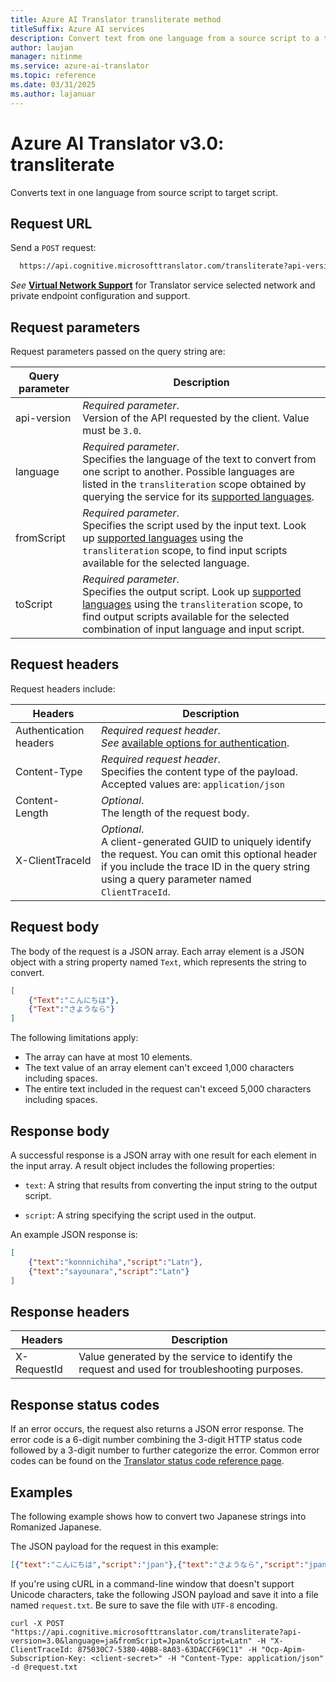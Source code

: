 ```yaml
---
title: Azure AI Translator transliterate method
titleSuffix: Azure AI services
description: Convert text from one language from a source script to a target script with the Azure AI Translator v3.0 transliterate method.
author: laujan
manager: nitinme
ms.service: azure-ai-translator
ms.topic: reference
ms.date: 03/31/2025
ms.author: lajanuar
---
```


# Azure AI Translator v3.0: transliterate

Converts text in one language from source script to target script.

## Request URL

Send a `POST` request:

```bash
  https://api.cognitive.microsofttranslator.com/transliterate?api-version=3.0
```

_See_ [**Virtual Network Support**](../authentication.md#virtual-network-support) for Translator service selected network and private endpoint configuration and support.

## Request parameters

Request parameters passed on the query string are:

| Query parameter | Description |
| --- | --- |
| api-version | *Required parameter*.<br/>Version of the API requested by the client. Value must be `3.0`. |
| language | *Required parameter*.<br/>Specifies the language of the text to convert from one script to another. Possible languages are listed in the `transliteration` scope obtained by querying the service for its [supported languages](languages.md). |
| fromScript | *Required parameter*.<br/>Specifies the script used by the input text. Look up [supported languages](languages.md) using the `transliteration` scope, to find input scripts available for the selected language. |
| toScript | *Required parameter*.<br/>Specifies the output script. Look up [supported languages](languages.md) using the `transliteration` scope, to find output scripts available for the selected combination of input language and input script. |

## Request headers

Request headers include:

| Headers | Description |
| --- | --- |
| Authentication headers | _Required request header_.<br/>*See* [available options for authentication](../authentication.md). |
| Content-Type | _Required request header_.<br/>Specifies the content type of the payload. Accepted values are: `application/json` |
| Content-Length | _Optional_.<br/>The length of the request body. |
| X-ClientTraceId | _Optional_.<br/>A client-generated GUID to uniquely identify the request. You can omit this optional header if you include the trace ID in the query string using a query parameter named `ClientTraceId`. |

## Request body

The body of the request is a JSON array. Each array element is a JSON object with a string property named `Text`, which represents the string to convert.

```json
[
    {"Text":"こんにちは"},
    {"Text":"さようなら"}
]
```

The following limitations apply:

* The array can have at most 10 elements.
* The text value of an array element can't exceed 1,000 characters including spaces.
* The entire text included in the request can't exceed 5,000 characters including spaces.

## Response body

A successful response is a JSON array with one result for each element in the input array. A result object includes the following properties:

* `text`: A string that results from converting the input string to the output script.

* `script`: A string specifying the script used in the output.

An example JSON response is:

```json
[
    {"text":"konnnichiha","script":"Latn"},
    {"text":"sayounara","script":"Latn"}
]
```

## Response headers

| Headers | Description |
| --- | --- |
| X-RequestId | Value generated by the service to identify the request and used for troubleshooting purposes. |

## Response status codes

If an error occurs, the request also returns a JSON error response. The error code is a 6-digit number combining the 3-digit HTTP status code followed by a 3-digit number to further categorize the error. Common error codes can be found on the [Translator status code reference page](../status-response-codes.md).

## Examples

The following example shows how to convert two Japanese strings into Romanized Japanese.

The JSON payload for the request in this example:

```json
[{"text":"こんにちは","script":"jpan"},{"text":"さようなら","script":"jpan"}]
```

If you're using cURL in a command-line window that doesn't support Unicode characters, take the following JSON payload and save it into a file named `request.txt`. Be sure to save the file with `UTF-8` encoding.

```
curl -X POST "https://api.cognitive.microsofttranslator.com/transliterate?api-version=3.0&language=ja&fromScript=Jpan&toScript=Latn" -H "X-ClientTraceId: 875030C7-5380-40B8-8A03-63DACCF69C11" -H "Ocp-Apim-Subscription-Key: <client-secret>" -H "Content-Type: application/json" -d @request.txt
```
